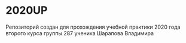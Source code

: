 # 2020UP
Репозиторий создан для прохождения учебной практики 2020 года второго курса группы 287 ученика Шарапова Владимира
